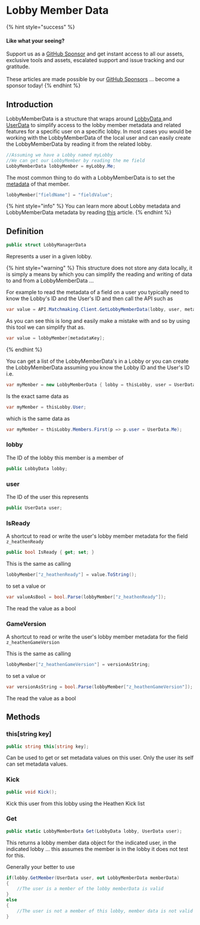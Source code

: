 # Lobby Member Data

{% hint style="success" %}
#### Like what your seeing?

Support us as a [GitHub Sponsor](../../../become-a-sponsor/) and get instant access to all our assets, exclusive tools and assets, escalated support and issue tracking and our gratitude.\
\
These articles are made possible by our [GitHub Sponsors](../../../become-a-sponsor/) ... become a sponsor today!
{% endhint %}

## Introduction

LobbyMemberData is a structure that wraps around [LobbyData ](lobby-data.md)and [UserData](user-data.md) to simplify access to the lobby member metadata and related features for a specific user on a specific lobby. In most cases you would be working with the LobbyMemberData of the local user and can easily create the LobbyMemberData by reading it from the related lobby.

```csharp
//Assuming we have a Lobby named myLobby
//We can get our LobbyMember by reading the me field
LobbyMemberData lobbyMember = myLobby.Me;
```

The most common thing to do with a LobbyMemberData is to set the [metadata](../../../company/steam/steamworks/multiplayer/matchmaking-tools.md#metadata) of that member.

```csharp
lobbyMember["fieldName"] = "fieldValue";
```

{% hint style="info" %}
You can learn more about Lobby metadata and LobbyMemberData metadata by reading [this](../../../company/steam/steamworks/multiplayer/matchmaking-tools.md#metadata) article.
{% endhint %}

## Definition

```csharp
public struct LobbyManagerData
```

Represents a user in a given lobby.

{% hint style="warning" %}
This structure does not store any data locally, it is simply a means by which you can simplify the reading and writing of data to and from a LobbyMemberData ...&#x20;



For example to read the metadata of a field on a user you typically need to know the Lobby's ID and the User's ID and then call the API such as&#x20;

```csharp
var value = API.Matchmaking.Client.GetLobbyMemberData(lobby, user, metadataKey);
```



As you can see this is long and easily make a mistake with and so by using this tool we can simplify that as.



```csharp
var value = lobbyMember[metadataKey];
```
{% endhint %}

You can get a list of the LobbyMemberData's in a Lobby or you can create the LobbyMemberData assuming you know the Lobby ID and the User's ID i.e.

```csharp
var myMember = new LobbyMemberData { lobby = thisLobby, user = UserData.Me };
```

Is the exact same data as

```csharp
var myMember = thisLobby.User;
```

which is the same data as

```csharp
var myMember = thisLobby.Members.First(p => p.user = UserData.Me);
```

### lobby

The ID of the lobby this member is a member of

```csharp
public LobbyData lobby;
```

### user

The ID of the user this represents

```csharp
public UserData user;
```

### IsReady

A shortcut to read or write the user's lobby member metadata for the field `z_heathenReady`

```csharp
public bool IsReady { get; set; }
```

This is the same as calling&#x20;

```csharp
lobbyMember["z_heathenReady"] = value.ToString();
```

to set a value or

```csharp
var valueAsBool = bool.Parse(lobbyMember["z_heathenReady"]);
```

The read the value as a bool

### GameVersion

A shortcut to read or write the user's lobby member metadata for the field `z_heathenGameVersion`

This is the same as calling&#x20;

```csharp
lobbyMember["z_heathenGameVersion"] = versionAsString;
```

to set a value or

```csharp
var versionAsString = bool.Parse(lobbyMember["z_heathenGameVersion"]);
```

The read the value as a bool



## Methods

### this\[string key]

```csharp
public string this[string key];
```

Can be used to get or set metadata values on this user. Only the user its self can set metadata values.

### Kick

```csharp
public void Kick();
```

Kick this user from this lobby using the Heathen Kick list

### Get

```csharp
public static LobbyMemberData Get(LobbyData lobby, UserData user);
```

This returns a lobby member data object for the indicated user, in the indicated lobby ... this assumes the member is in the lobby it does not test for this.

Generally your better to use

```csharp
if(lobby.GetMember(UserData user, out LobbyMemberData memberData)
{
    //The user is a member of the lobby memberData is valid
}
else
{
    //The user is not a member of this lobby, member data is not valid
}
```
